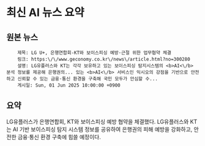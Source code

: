 # 최신 AI 뉴스 요약

## 원본 뉴스
		제목: LG U+, 은행연합회-KT와 보이스피싱 예방·근절 위한 업무협약 체결
		링크: https:\/\/www.geconomy.co.kr\/news\/article.html?no=300280
		설명: LG유플러스와 KT는 각각 보유하고 있는 보이스피싱 탐지시스템의 <b>AI<\/b> 분석 정보를 제공해 은행권의... 있는 <b>AI<\/b> 서비스인 익시오의 강점을 기반으로 안전하고 신뢰할 수 있는 금융·통신 환경을 구축해 국민 모두가 안심할 수... 
		게시일: Sun, 01 Jun 2025 10:00:00 +0900


## 요약
LG유플러스가 은행연합회, KT와 보이스피싱 예방 협약을 체결했다. LG유플러스와 KT는 AI 기반 보이스피싱 탐지 시스템 정보를 공유하여 은행권의 피해 예방을 강화하고, 안전한 금융·통신 환경 구축에 힘쓸 예정이다.
